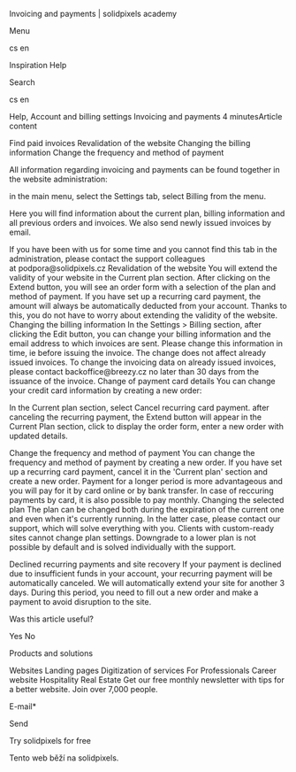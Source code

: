 <p>Invoicing and payments | solidpixels academy</p>
<p>Menu</p>
<p>cs en</p>
<p>Inspiration Help</p>
<p>Search</p>
<p>cs en</p>
<p>Help, Account and billing settings
Invoicing and payments
4 minutesArticle content</p>
<p>Find paid invoices
Revalidation of the website
Changing the billing information
Change the frequency and method of payment</p>
<p>All information regarding invoicing and payments can be found together in the website administration:</p>
<p>in the main menu, select the Settings tab,
select Billing from the menu.</p>
<p>Here you will find information about the current plan, billing information and all previous orders and invoices. We also send newly issued invoices by email.</p>
<p>If you have been with us for some time and you cannot find this tab in the administration, please contact the support colleagues at podpora@solidpixels.cz
Revalidation of the website
You will extend the validity of your website in the Current plan section. After clicking on the Extend button, you will see an order form with a selection of the plan and method of payment.
If you have set up a recurring card payment, the amount will always be automatically deducted from your account. Thanks to this, you do not have to worry about extending the validity of the website.
Changing the billing information
In the Settings &gt; Billing section, after clicking the Edit button, you can change your billing information and the email address to which invoices are sent. Please change this information in time, ie before issuing the invoice. The change does not affect already issued invoices.
To change the invoicing data on already issued invoices, please contact backoffice@breezy.cz no later than 30 days from the issuance of the invoice.
Change of payment card details
You can change your credit card information by creating a new order:</p>
<p>In the Current plan section, select Cancel recurring card payment.
after canceling the recurring payment, the Extend button will appear in the Current Plan section, click to display the order form,
enter a new order with updated details.</p>
<p>Change the frequency and method of payment
You can change the frequency and method of payment by creating a new order. If you have set up a recurring card payment, cancel it in the 'Current plan' section and create a new order.
Payment for a longer period is more advantageous and you will pay for it by card online or by bank transfer. In case of reccuring payments by card, it is also possible to pay monthly.
Changing the selected plan
The plan can be changed both during the expiration of the current one and even when it's currently running. In the latter case, please contact our support, which will solve everything with you.
Clients with custom-ready sites cannot change plan settings. Downgrade to a lower plan is not possible by default and is solved individually with the support.</p>
<p>Declined recurring payments and site recovery
If your payment is declined due to insufficient funds in your account, your recurring payment will be automatically canceled.
We will automatically extend your site for another 3 days. During this period, you need to fill out a new order and make a payment to avoid disruption to the site.</p>
<p>Was this article useful?</p>
<p>Yes
No</p>
<p>Products and solutions</p>
<p>Websites
Landing pages
Digitization of services
For Professionals
 Career website
Hospitality
Real Estate
 Get our free monthly newsletter with tips for a better website. Join over 7,000 people.</p>
<p>E-mail*</p>
<p>Send</p>
<p>Try solidpixels for free</p>
<p>Tento web běží na solidpixels.</p>